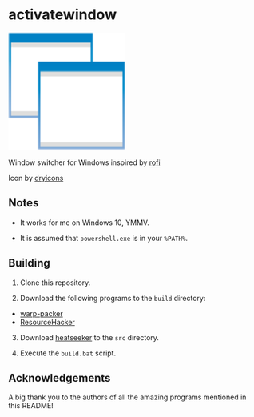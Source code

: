 # activatewindow

<img alt="logo" src="./windows_7037.png" width="234px"/>

Window switcher for Windows inspired by [rofi](https://github.com/davatorium/rofi)

Icon by [dryicons](https://dryicons.com/icon/windows-7037)

## Notes 

* It works for me on Windows 10, YMMV.

* It is assumed that `powershell.exe` is in your `%PATH%`.

## Building

1. Clone this repository.

2. Download the following programs to the `build` directory:

* [warp-packer](https://github.com/dgiagio/warp)
* [ResourceHacker](http://www.angusj.com/resourcehacker/)

3. Download [heatseeker](https://github.com/rschmitt/heatseeker) to the `src` directory.

4. Execute the `build.bat` script.

## Acknowledgements

A big thank you to the authors of all the amazing programs mentioned in this README!
